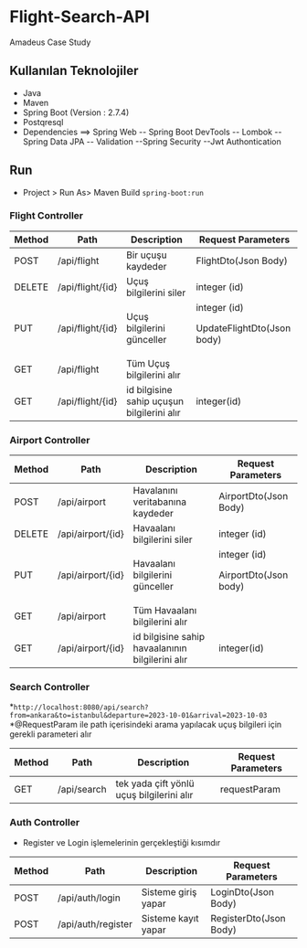 # Flight-Search-API
Amadeus Case Study 

## Kullanılan Teknolojiler
* Java
* Maven
* Spring Boot (Version : 2.7.4)
* Postqresql
* Dependencies
==> Spring Web
-- Spring Boot DevTools
-- Lombok
-- Spring Data JPA
-- Validation
--Spring Security
--Jwt Authontication

## Run
- Project > Run As> Maven Build  ``spring-boot:run``

### Flight Controller

Method   |   Path   |   Description|Request Parameters
---------|----------|--------------|----------
POST     |/api/flight | Bir uçuşu kaydeder| FlightDto(Json Body)
DELETE   |/api/flight/{id}|Uçuş bilgilerini siler|integer (id)
PUT      |/api/flight/{id}| Uçuş bilgilerini günceller|integer (id) <p/> UpdateFlightDto(Json body)
GET      |/api/flight| Tüm Uçuş bilgilerini alır|
GET      |/api/flight/{id} | id bilgisine sahip uçuşun bilgilerini alır|integer(id)

### Airport Controller

Method   |   Path   |   Description|Request Parameters
---------|----------|--------------|----------
POST     |/api/airport | Havalanını veritabanına kaydeder |AirportDto(Json Body)
DELETE   |/api/airport/{id}|Havaalanı bilgilerini siler|integer (id)
PUT      |/api/airport/{id}| Havaalanı bilgilerini günceller|integer (id) <p/> AirportDto(Json body)
GET      |/api/airport| Tüm Havaalanı bilgilerini alır|
GET      |/api/airport/{id} | id bilgisine sahip havaalanının bilgilerini alır|integer(id)
### Search Controller
*``http://localhost:8080/api/search?from=ankara&to=istanbul&departure=2023-10-01&arrival=2023-10-03``
*@RequestParam ile path içerisindeki arama yapılacak uçuş bilgileri için gerekli parameteri alır

Method   |   Path   |   Description|Request Parameters
---------|----------|--------------|----------
GET      |/api/search| tek yada çift yönlü uçuş bilgilerini alır|requestParam 

### Auth Controller
* Register ve Login işlemelerinin gerçekleştiği kısımdır

Method   |   Path   |   Description|Request Parameters
---------|----------|--------------|----------
POST     |/api/auth/login | Sisteme giriş yapar  |LoginDto(Json Body) |Bearer token
POST     |/api/auth/register | Sisteme kayıt yapar  |RegisterDto(Json Body) |String

 
